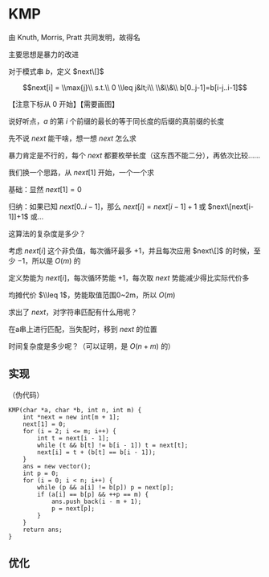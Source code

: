 # KMP

由 Knuth, Morris, Pratt 共同发明，故得名

主要思想是暴力的改进

对于模式串 $b$，定义 $next\[]$

$$next[i] = \\max{j}\\ s.t.\\ 0 \\leq j&lt;i\\ \\&\\&\\ b[0..j-1]=b[i-j..i-1]$$

【注意下标从 $0$ 开始】【需要画图】

说好听点，$a$ 的第 $i$ 个前缀的最长的等于同长度的后缀的真前缀的长度

先不说 $next$ 能干啥，想一想 $next$ 怎么求

暴力肯定是不行的，每个 $next$ 都要枚举长度（这东西不能二分），再依次比较……

我们换一个思路，从 $next[1]$ 开始，一个一个求

基础：显然 $next[1]=0$

归纳：如果已知 $next[0..i-1]$，那么 $next[i]=next[i-1]+1$ 或 $next\[next[i-1]]+1$ 或…

这算法的复杂度是多少？

考虑 $next[i]$ 这个非负值，每次循环最多 $+1$，并且每次应用 $next\[]$ 的时候，至少 $-1$，所以是 $O(m)$ 的

定义势能为 $next[i]$，每次循环势能 $+1$，每次取 $next$ 势能减少得比实际代价多

均摊代价 $\\leq 1$，势能取值范围0~2m，所以 $O(m)$

求出了 $next$，对字符串匹配有什么用呢？

在a串上进行匹配，当失配时，移到 $next$ 的位置

时间复杂度是多少呢？（可以证明，是 $O(n+m)$ 的）

## 实现

（伪代码）

    KMP(char *a, char *b, int n, int m) {
    	int *next = new int[m + 1];
    	next[1] = 0;
    	for (i = 2; i <= m; i++) {
    		int t = next[i - 1];
    		while (t && b[t] != b[i - 1]) t = next[t];
    		next[i] = t + (b[t] == b[i - 1]);
    	}
    	ans = new vector();
    	int p = 0;
    	for (i = 0; i < n; i++) {
    		while (p && a[i] != b[p]) p = next[p];
    		if (a[i] == b[p] && ++p == m) {
    			ans.push_back(i - m + 1);
    			p = next[p];
    		}
    	}
    	return ans;
    }

## 优化
